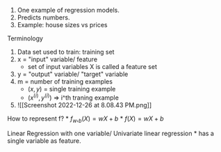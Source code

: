 1. One example of regression models.
2. Predicts numbers.
3. Example: house sizes vs prices

Terminology
1. Data set used to train: training set
2. x = "input" variable/ feature
	* set of input variables X is called a feature set
3. y = "output" variable/ "target" variable
4. m = number of training examples
	* $(x, y)$ = single training example
	* $(x^{(i)}, y^{(i)})$ => i^th traning example
5. ![[Screenshot 2022-12-26 at 8.08.43 PM.png]]


How to represent f?
	* $f_w,_b (X) = wX + b$
	* $f(X) = wX + b$

Linear Regression with one variable/ Univariate linear regression
	* has a single variable as feature.